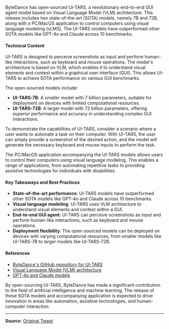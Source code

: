 ByteDance has open-sourced UI-TARS, a revolutionary end-to-end GUI agent model based on Visual Language Model (VLM) architecture. This release includes two state-of-the-art (SOTA) models, namely 7B and 72B, along with a PC/MacOS application to control computers using visual language modeling (vLMS). The UI-TARS models have outperformed other SOTA models like GPT-4o and Claude across 10 benchmarks.

#### Technical Content
UI-TARS is designed to perceive screenshots as input and perform human-like interactions, such as keyboard and mouse operations. The model's architecture is based on VLM, which enables it to understand visual elements and context within a graphical user interface (GUI). This allows UI-TARS to achieve SOTA performance on various GUI benchmarks.

The open-sourced models include:

* **UI-TARS-7B**: A smaller model with 7 billion parameters, suitable for deployment on devices with limited computational resources.
* **UI-TARS-72B**: A larger model with 72 billion parameters, offering superior performance and accuracy in understanding complex GUI interactions.

To demonstrate the capabilities of UI-TARS, consider a scenario where a user wants to automate a task on their computer. With UI-TARS, the user can simply provide a screenshot of the desired action, and the model will generate the necessary keyboard and mouse inputs to perform the task.

The PC/MacOS application accompanying the UI-TARS models allows users to control their computers using visual language modeling. This enables a range of applications, from automating repetitive tasks to providing assistive technologies for individuals with disabilities.

#### Key Takeaways and Best Practices
* **State-of-the-art performance**: UI-TARS models have outperformed other SOTA models like GPT-4o and Claude across 10 benchmarks.
* **Visual language modeling**: UI-TARS uses VLM architecture to understand visual elements and context within a GUI.
* **End-to-end GUI agent**: UI-TARS can perceive screenshots as input and perform human-like interactions, such as keyboard and mouse operations.
* **Deployment flexibility**: The open-sourced models can be deployed on devices with varying computational resources, from smaller models like UI-TARS-7B to larger models like UI-TARS-72B.

#### References
* [ByteDance's GitHub repository for UI-TARS](https://github.com/byte-dance/ui-tars)
* [Visual Language Model (VLM) architecture](https://en.wikipedia.org/wiki/Visual_language_model)
* [GPT-4o and Claude models](https://en.wikipedia.org/wiki/GPT-4#GPT-4o_and_Claude)

By open-sourcing UI-TARS, ByteDance has made a significant contribution to the field of artificial intelligence and machine learning. The release of these SOTA models and accompanying application is expected to drive innovation in areas like automation, assistive technologies, and human-computer interaction.

---
**Source**: [Original Tweet](https://twitter.com/i/web/status/1881938753050329467)